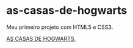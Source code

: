 # as-casas-de-hogwarts
Meu primeiro projeto com HTML5 e CSS3. 

<a href=" https://nathanbergamo.github.io/as-casas-de-hogwarts/">AS CASAS DE HOGWARTS.</a>
